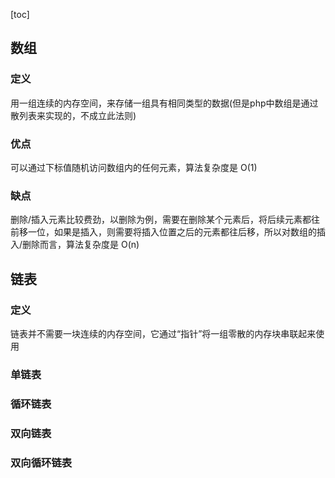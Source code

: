 [toc]
## 数组
### 定义
用一组连续的内存空间，来存储一组具有相同类型的数据(但是php中数组是通过散列表来实现的，不成立此法则)
### 优点
可以通过下标值随机访问数组内的任何元素，算法复杂度是 O(1)
### 缺点
删除/插入元素比较费劲，以删除为例，需要在删除某个元素后，将后续元素都往前移一位，如果是插入，则需要将插入位置之后的元素都往后移，所以对数组的插入/删除而言，算法复杂度是 O(n)
## 链表
### 定义
链表并不需要一块连续的内存空间，它通过“指针”将一组零散的内存块串联起来使用
### 单链表
### 循环链表
### 双向链表
### 双向循环链表
